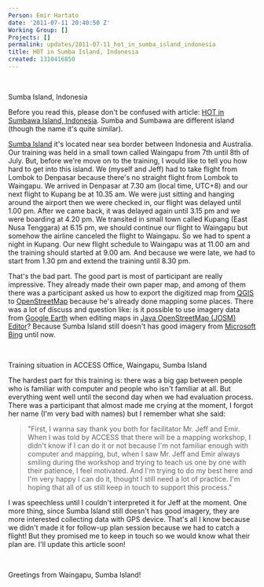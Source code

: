 ```yaml
---
Person: Emir Hartato
date: '2011-07-11 20:40:50 Z'
Working Group: []
Projects: []
permalink: updates/2011-07-11_hot_in_sumba_island_indonesia
title: HOT in Sumba Island, Indonesia
created: 1310416850
---
```

<p>&nbsp;</p><p><img src="/sites/default/files/imagecache/update_content/wp-content/uploads/2011/07/waingapu.jpg" alt="">Sumba Island, Indonesia</p><p>Before you read this, please don't be confused with article: <a href="http://hot.openstreetmap.org/weblog/2011/07/hot-in-sumbawa-indonesia/" target="_blank">HOT in Sumbawa Island, Indonesia</a>. Sumba and Sumbawa are different island (though the name it's quite similar).</p><p><a href="http://en.wikipedia.org/wiki/Sumba" target="_blank">Sumba Island</a> it's located near sea border between Indonesia and Australia. Our training was held in a small town called Waingapu from 7th until 8th of July. But, before we're move on to the training, I would like to tell you how hard to get into this island. We (myself and Jeff) had to take flight from Lombok to Denpasar because there's no straight flight from Lombok to Waingapu. We arrived in Denpasar at 7.30 am (local time, UTC+8) and our next flight to Kupang be at 10.35 am. We were just sitting and hanging around the airport then we were checked in, our flight was delayed until 1.00 pm. After we came back, it was delayed again until 3.15 pm and we were boarding at 4.20 pm. We transited in small town called Kupang (East Nusa Tenggara) at 6.15 pm, we should continue our flight to Waingapu but somehow the airline canceled the flight to Waingapu. So we had to spent a night in Kupang. Our new flight schedule to Waingapu was at 11.00 am and the training should started at 9.00 am. And because we were late, we had to start from 1.30 pm and extend the training until 8.30 pm.</p><p>That's the bad part. The good part is most of participant are really impressive. They already made their own paper map, and among of them there was a participant asked us how to export the digitized map from <a href="http://www.qgis.org/" target="_blank">QGIS</a> to <a href="http://www.openstreetmap.org" target="_blank">OpenStreetMap</a>&nbsp;because he's already done mapping some places. There was a lot of discuss and question like: is&nbsp;it possible to use imagery data from <a href="http://earth.google.com" target="_blank">Google Earth</a>&nbsp;when editing maps in <a href="http://josm.openstreetmap.de" target="_blank">Java OpenStreetMap (JOSM) Editor</a>?&nbsp;Because Sumba Island still doesn't has good imagery from <a href="http://www.bing.com/maps/" target="_blank">Microsoft Bing</a>&nbsp;until now.</p><p>&nbsp;</p><p><img src="/sites/default/files/imagecache/update_content/wp-content/uploads/2011/07/DSC_0435.jpg" alt="">Training situation in ACCESS Office, Waingapu, Sumba Island</p><p>The hardest part for this training is: there was a big gap between people who is familiar with computer and people who isn't familiar at all. But everything went well until the second day when we had evaluation process. There was a participant that almost made me crying at the moment, I forgot her name (I'm very bad with names) but I remember what she said:</p><blockquote><p>"First, I wanna say thank you both for facilitator Mr. Jeff and Emir. When I was told by ACCESS that there will be a mapping workshop, I didn't know if I can do it or not because I'm not familiar enough with computer and mapping, but, when I saw Mr. Jeff and Emir always smiling during the workshop and trying to teach us one by one with their patience, I feel motivated. And I'm trying to do my best here and I'm very happy I can do it, thought I still need a lot of practice. I'm hoping that all of us still keep in touch to support this process."</p></blockquote><p>I was speechless until I couldn't interpreted it for Jeff at the moment. One more thing, since Sumba Island still doesn't has good imagery, they are more interested collecting data with GPS device. That's all I know because we didn't made it for follow-up plan session because we had to catch a flight! But they promised me to keep in touch so we would know what their plan are. I'll update this article soon!</p><p>&nbsp;</p><p><img src="/sites/default/files/imagecache/update_content/wp-content/uploads/2011/07/DSC_0420.jpg" alt="">Greetings from Waingapu, Sumba Island! &nbsp;</p>
